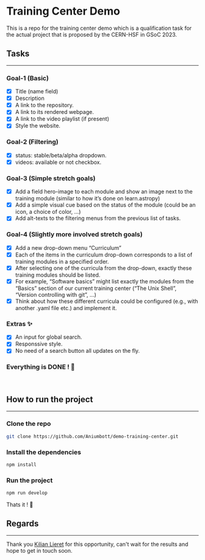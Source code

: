 # Training Center Demo

This is a repo for the training center demo which is a qualification task for the actual project that is proposed by the CERN-HSF in GSoC 2023.

## Tasks
---
### Goal-1 (Basic)

- [x] Title (name field)
- [x] Description
- [x] A link to the repository.
- [x] A link to its rendered webpage.
- [x] A link to the video playlist (if present)
- [X] Style the website.
### Goal-2 (Filtering)
- [x] status: stable/beta/alpha dropdown.
- [x] videos: available or not checkbox.

### Goal-3 (Simple stretch goals)
- [x] Add a field hero-image to each module and show an image next to the training module (similar to how it’s done on learn.astropy)
- [x] Add a simple visual cue based on the status of the module (could be an icon, a choice of color, …)
- [x] Add alt-texts to the filtering menus from the previous list of tasks.

### Goal-4 (Slightly more involved stretch goals)
- [x] Add a new drop-down menu “Curriculum”
- [x] Each of the items in the curriculum drop-down corresponds to a list of training modules in a specified order.
- [x] After selecting one of the curricula from the drop-down, exactly these training modules should be listed.
- [x] For example, “Software basics” might list exactly the modules from the “Basics” section of our current training center (“The Unix Shell”, “Version controlling with git”, …)
- [x] Think about how these different curricula could be configured (e.g., with another .yaml file etc.) and implement it.

### Extras ✨
- [x] An input for global search.
- [x] Responssive style.
- [x] No need of a search button all updates on the fly.

### Everything is DONE ! 🥳
<br>

## How to run the project
---
### Clone the repo
```bash
git clone https://github.com/Aniumbott/demo-training-center.git
```
### Install the dependencies
```bash
npm install
```

### Run the project
```bash
npm run develop
```
Thats it ! 🎉

## Regards
---
Thank you [Kilian Lieret](https://github.com/klieret) for this opportunity, can't wait for the results and hope to get in touch soon.